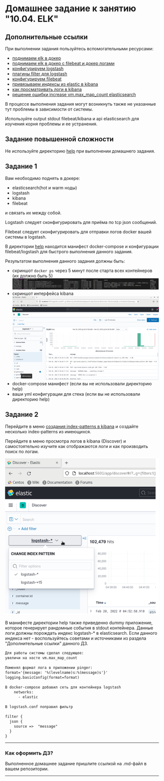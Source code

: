 # Домашнее задание к занятию "10.04. ELK"

## Дополнительные ссылки

При выполнении задания пользуйтесь вспомогательными ресурсами:

- [поднимаем elk в докер](https://www.elastic.co/guide/en/elastic-stack-get-started/current/get-started-docker.html)
- [поднимаем elk в докер с filebeat и докер логами](https://www.sarulabs.com/post/5/2019-08-12/sending-docker-logs-to-elasticsearch-and-kibana-with-filebeat.html)
- [конфигурируем logstash](https://www.elastic.co/guide/en/logstash/current/configuration.html)
- [плагины filter для logstash](https://www.elastic.co/guide/en/logstash/current/filter-plugins.html)
- [конфигурируем filebeat](https://www.elastic.co/guide/en/beats/libbeat/5.3/config-file-format.html)
- [привязываем индексы из elastic в kibana](https://www.elastic.co/guide/en/kibana/current/index-patterns.html)
- [как просматривать логи в kibana](https://www.elastic.co/guide/en/kibana/current/discover.html)
- [решение ошибки increase vm.max_map_count elasticsearch](https://stackoverflow.com/questions/42889241/how-to-increase-vm-max-map-count)

В процессе выполнения задания могут возникнуть также не указанные тут проблемы в зависимости от системы.

Используйте output stdout filebeat/kibana и api elasticsearch для изучения корня проблемы и ее устранения.

## Задание повышенной сложности

Не используйте директорию [help](./help) при выполнении домашнего задания.

## Задание 1

Вам необходимо поднять в докере:
- elasticsearch(hot и warm ноды)
- logstash
- kibana
- filebeat

и связать их между собой.

Logstash следует сконфигурировать для приёма по tcp json сообщений.

Filebeat следует сконфигурировать для отправки логов docker вашей системы в logstash.

В директории [help](./help) находится манифест docker-compose и конфигурации filebeat/logstash для быстрого 
выполнения данного задания.

Результатом выполнения данного задания должны быть:
- скриншот `docker ps` через 5 минут после старта всех контейнеров (их должно быть 5)
![image info](../images/task10.4_docker.png)
- скриншот интерфейса kibana
![image info](../images/task10.4_kibana.png)
- docker-compose манифест (если вы не использовали директорию help)
- ваши yml конфигурации для стека (если вы не использовали директорию help)

## Задание 2

Перейдите в меню [создания index-patterns  в kibana](http://localhost:5601/app/management/kibana/indexPatterns/create)
и создайте несколько index-patterns из имеющихся.

Перейдите в меню просмотра логов в kibana (Discover) и самостоятельно изучите как отображаются логи и как производить 
поиск по логам.

![image info](../images/task10.4_indeces.png)

В манифесте директории help также приведенно dummy приложение, которое генерирует рандомные события в stdout контейнера.
Данные логи должны порождать индекс logstash-* в elasticsearch. Если данного индекса нет - воспользуйтесь советами 
и источниками из раздела "Дополнительные ссылки" данного ДЗ.
```
Для работы системы сделал следующее:  
увеличи на хосте vm.max_map_count  

Поменял формат лога в приложении pinger:
format='{message: '%(levelname)s:%(message)s'}'
logging.basicConfig(format=format)

В docker-compose добавил сеть для контейнера logstash
    networks:
      - elastic

В logstash.conf поправил фильтр

filter {
  json {
    source =>  "message"
  }
}
```

---

### Как оформить ДЗ?

Выполненное домашнее задание пришлите ссылкой на .md-файл в вашем репозитории.

---

 
